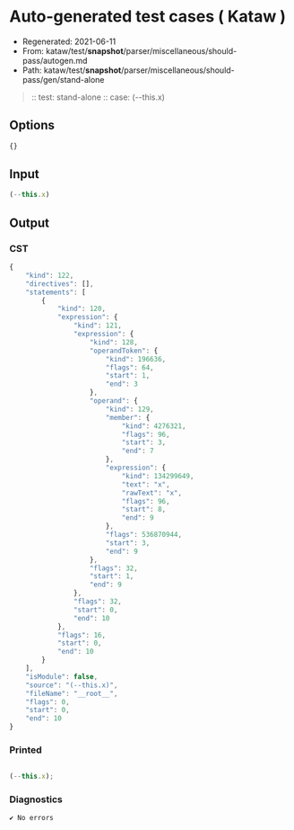 # Auto-generated test cases ( Kataw )
- Regenerated: 2021-06-11
- From: kataw/test/__snapshot__/parser/miscellaneous/should-pass/autogen.md
- Path: kataw/test/__snapshot__/parser/miscellaneous/should-pass/gen/stand-alone
> :: test: stand-alone
> :: case: (--this.x)
## Options

`````js
{}
`````
## Input

`````js
(--this.x)
`````
## Output

### CST

```javascript
{
    "kind": 122,
    "directives": [],
    "statements": [
        {
            "kind": 120,
            "expression": {
                "kind": 121,
                "expression": {
                    "kind": 128,
                    "operandToken": {
                        "kind": 196636,
                        "flags": 64,
                        "start": 1,
                        "end": 3
                    },
                    "operand": {
                        "kind": 129,
                        "member": {
                            "kind": 4276321,
                            "flags": 96,
                            "start": 3,
                            "end": 7
                        },
                        "expression": {
                            "kind": 134299649,
                            "text": "x",
                            "rawText": "x",
                            "flags": 96,
                            "start": 8,
                            "end": 9
                        },
                        "flags": 536870944,
                        "start": 3,
                        "end": 9
                    },
                    "flags": 32,
                    "start": 1,
                    "end": 9
                },
                "flags": 32,
                "start": 0,
                "end": 10
            },
            "flags": 16,
            "start": 0,
            "end": 10
        }
    ],
    "isModule": false,
    "source": "(--this.x)",
    "fileName": "__root__",
    "flags": 0,
    "start": 0,
    "end": 10
}
```

### Printed

```javascript

(--this.x);
```

### Diagnostics

```javascript
✔ No errors
```

